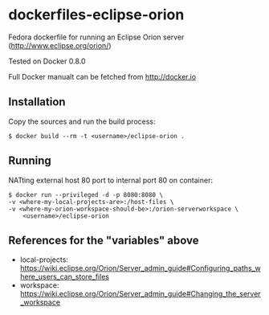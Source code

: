 dockerfiles-eclipse-orion
========================

Fedora dockerfile for running an Eclipse Orion server (http://www.eclipse.org/orion/)

Tested on Docker 0.8.0

Full Docker manualt can be fetched from http://docker.io

Installation
----

Copy the sources and run the build process:

    $ docker build --rm -t <username>/eclipse-orion .

Running
----

NATting external host 80 port to internal port 80 on container:

    $ docker run --privileged -d -p 8080:8080 \
	-v <where-my-local-projects-are>:/host-files \
	-v <where-my-orion-workspace-should-be>:/orion-serverworkspace \
    	<username>/eclipse-orion

References for the "variables" above
-----

* local-projects: https://wiki.eclipse.org/Orion/Server_admin_guide#Configuring_paths_where_users_can_store_files
* workspace: https://wiki.eclipse.org/Orion/Server_admin_guide#Changing_the_server_workspace


